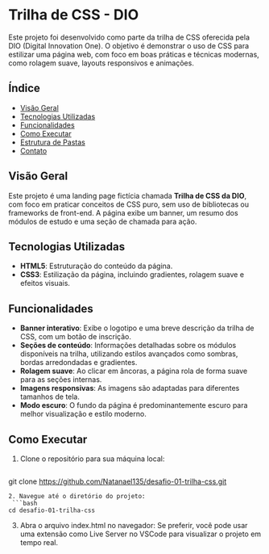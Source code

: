 # Trilha de CSS - DIO

Este projeto foi desenvolvido como parte da trilha de CSS oferecida pela DIO (Digital Innovation One). O objetivo é demonstrar o uso de CSS para estilizar uma página web, com foco em boas práticas e técnicas modernas, como rolagem suave, layouts responsivos e animações.

## Índice

- [Visão Geral](#visão-geral)
- [Tecnologias Utilizadas](#tecnologias-utilizadas)
- [Funcionalidades](#funcionalidades)
- [Como Executar](#como-executar)
- [Estrutura de Pastas](#estrutura-de-pastas)
- [Contato](#contato)

## Visão Geral

Este projeto é uma landing page fictícia chamada **Trilha de CSS da DIO**, com foco em praticar conceitos de CSS puro, sem uso de bibliotecas ou frameworks de front-end. A página exibe um banner, um resumo dos módulos de estudo e uma seção de chamada para ação.

## Tecnologias Utilizadas

- **HTML5**: Estruturação do conteúdo da página.
- **CSS3**: Estilização da página, incluindo gradientes, rolagem suave e efeitos visuais.

## Funcionalidades

- **Banner interativo**: Exibe o logotipo e uma breve descrição da trilha de CSS, com um botão de inscrição.
- **Seções de conteúdo**: Informações detalhadas sobre os módulos disponíveis na trilha, utilizando estilos avançados como sombras, bordas arredondadas e gradientes.
- **Rolagem suave**: Ao clicar em âncoras, a página rola de forma suave para as seções internas.
- **Imagens responsivas**: As imagens são adaptadas para diferentes tamanhos de tela.
- **Modo escuro**: O fundo da página é predominantemente escuro para melhor visualização e estilo moderno.

## Como Executar

1. Clone o repositório para sua máquina local:
   ```bash
  git clone https://github.com/Natanael135/desafio-01-trilha-css.git
  ```
2. Navegue até o diretório do projeto:
   ```bash
  cd desafio-01-trilha-css
   ```
3. Abra o arquivo index.html no navegador:
Se preferir, você pode usar uma extensão como Live Server no VSCode para visualizar o projeto em tempo real.
